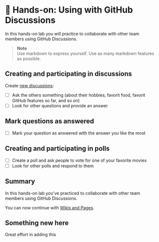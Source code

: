 # 🔨 Hands-on: Using with GitHub Discussions

In this hands-on lab you will practice to collaborate with other team members using GitHub Discussions.

> **Note**  
> Use markdown to express yourself. Use as many markdown features as possible.

## Creating and participating in discussions

Create [new discussions](/../../discussions/new):
- [ ] Ask the others something (about their hobbies, favorit food, favorit GitHub features so far, and so on) 
- [ ] Look for other questions and provide an answer

## Mark questions as answered
- [ ] Mark your question as answered with the answer you like the most

## Creating and participating in polls
- [ ] Create a poll and ask people to vote for one of your favorite movies
- [ ] Look for other polls and respond to them

## Summary 

In this hands-on lab you've practiced to collaborate with other team members using GitHub Discussions.

You can now continue with [Wikis and Pages](../01_02_Collaborate-on-ideas.md#%EF%B8%8F-wikis-and--pages).

## Something new here
Great effort in adding this
